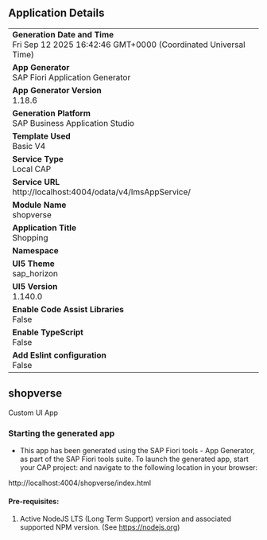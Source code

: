 ## Application Details
|               |
| ------------- |
|**Generation Date and Time**<br>Fri Sep 12 2025 16:42:46 GMT+0000 (Coordinated Universal Time)|
|**App Generator**<br>SAP Fiori Application Generator|
|**App Generator Version**<br>1.18.6|
|**Generation Platform**<br>SAP Business Application Studio|
|**Template Used**<br>Basic V4|
|**Service Type**<br>Local CAP|
|**Service URL**<br>http://localhost:4004/odata/v4/lmsAppService/|
|**Module Name**<br>shopverse|
|**Application Title**<br>Shopping|
|**Namespace**<br>|
|**UI5 Theme**<br>sap_horizon|
|**UI5 Version**<br>1.140.0|
|**Enable Code Assist Libraries**<br>False|
|**Enable TypeScript**<br>False|
|**Add Eslint configuration**<br>False|

## shopverse

Custom UI App

### Starting the generated app

-   This app has been generated using the SAP Fiori tools - App Generator, as part of the SAP Fiori tools suite.  To launch the generated app, start your CAP project:  and navigate to the following location in your browser:

http://localhost:4004/shopverse/index.html

#### Pre-requisites:

1. Active NodeJS LTS (Long Term Support) version and associated supported NPM version.  (See https://nodejs.org)


